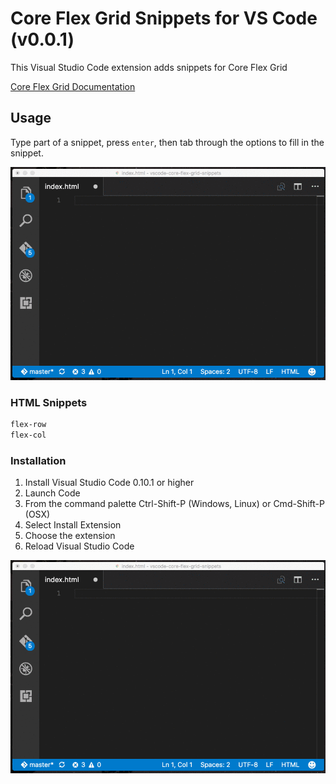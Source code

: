 # Core Flex Grid Snippets for VS Code (v0.0.1)
This Visual Studio Code extension adds snippets for Core Flex Grid

[Core Flex Grid Documentation](https://splintercode.github.io/core-flex-grid/)

## Usage
Type part of a snippet, press `enter`, then tab through the
options to fill in the snippet.

![Use Extension](images/snippets.gif)

### HTML Snippets
```html
flex-row
flex-col
```

### Installation

1. Install Visual Studio Code 0.10.1 or higher
1. Launch Code
1. From the command palette Ctrl-Shift-P (Windows, Linux) or Cmd-Shift-P (OSX)
1. Select Install Extension
1. Choose the extension
1. Reload Visual Studio Code

![Use Extension](images/snippets.gif)